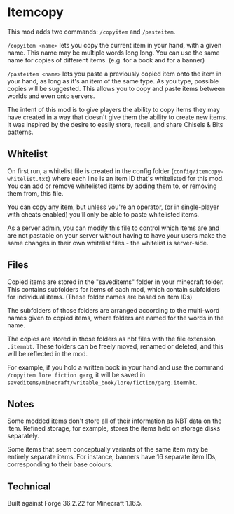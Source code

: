 # Itemcopy

This mod adds two commands: `/copyitem` and `/pasteitem`.

`/copyitem <name>` lets you copy the current item in your hand, with a given name. This name may be multiple words long long. You can use the same name for copies of different items. (e.g. for a book and for a banner)

`/pasteitem <name>` lets you paste a previously copied item onto the item in your hand, as long as it's an item of the same type. As you type, possible copies will be suggested. This allows you to copy and paste items between worlds and even onto servers.

The intent of this mod is to give players the ability to copy items they may have created in a way that doesn't give them the ability to create new items. It was inspired by the desire to easily store, recall, and share Chisels & Bits patterns.

## Whitelist

On first run, a whitelist file is created in the config folder (`config/itemcopy-whitelist.txt`) where each line is an item ID that's whitelisted for this mod. You can add or remove whitelisted items by adding them to, or removing them from, this file.

You can copy any item, but unless you're an operator, (or in single-player with cheats enabled) you'll only be able to paste whitelisted items.

As a server admin, you can modify this file to control which items are and are not pastable on your server without having to have your users make the same changes in their own whitelist files - the whitelist is server-side.

## Files

Copied items are stored in the "saveditems" folder in your minecraft folder. This contains subfolders for items of each mod, which contain subfolders for individual items. (These folder names are based on item IDs)

The subfolders of those folders are arranged according to the multi-word names given to copied items, where folders are named for the words in the name.

The copies are stored in those folders as nbt files with the file extension `.itemnbt`. These folders can be freely moved, renamed or deleted, and this will be reflected in the mod.

For example, if you hold a written book in your hand and use the command `/copyitem lore fiction garg`, it will be saved in `saveditems/minecraft/writable_book/lore/fiction/garg.itemnbt`.

## Notes

Some modded items don't store all of their information as NBT data on the item. Refined storage, for example, stores the items held on storage disks separately.

Some items that seem conceptually variants of the same item may be entirely separate items. For instance, banners have 16 separate item IDs, corresponding to their base colours.

## Technical

Built against Forge 36.2.22 for Minecraft 1.16.5.
